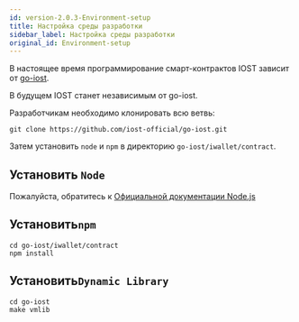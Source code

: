```yaml
---
id: version-2.0.3-Environment-setup
title: Настройка среды разработки
sidebar_label: Настройка среды разработки
original_id: Environment-setup
---
```


В настоящее время программирование смарт-контрактов IOST зависит от [go-iost](https://github.com/iost-official/go-iost).

В будущем IOST станет независимым от go-iost.

Разработчикам необходимо клонировать всю ветвь:

```shell
git clone https://github.com/iost-official/go-iost.git
```

Затем установить `node` и `npm` в директорию `go-iost/iwallet/contract`.

## Установить ```Node```

Пожалуйста, обратитесь к [Официальной документации Node.js](https://nodejs.org/zh-cn/download/package-manager/#macos)

## Установить```npm```

```git
cd go-iost/iwallet/contract
npm install
```

## Установить```Dynamic Library```

```git
cd go-iost
make vmlib
```
